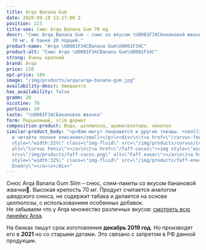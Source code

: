 ```yaml
---
title: Arqa Banana Gum
date: 2020-09-10 13:27:00 Z
position: 223
title-seo: Снюс Arqa Banana Gum 70 mg
descr: "Снюс Arqa Banana Gum – снюс со вкусом \U0001F34Cбанановой жвачки. Крепость
  70 мг. В банке 20 порций."
product-name: "Arqa \U0001F34CBanana Gum\U0001F34C"
product-alt: "Снюс Arqa \U0001F34CBanana Gum\U0001F34C"
strong: Очень крепкий
brand: Arqa
price: 210
opt-price: 189
image: "/img/products/arqa/arqa-banana-gum.jpg"
availability-descr: Ожидается
has_availability: false
gramm: 20
nicotine: 70
portions: 20
taste: "\U0001F34CБанановая жвачка"
form: Порционный, slim формат
composition-product: Вода, целлюлоза, ароматизаторы, никотин
similar-product_body: "<p>Вам могут понравится и другие товары. <small>Жмите на картинки
  и читайте полное описание</small></p>\n<div>\n\t<a href=\"/corvus-fenix-barberry\"><img
  style=\"width:32%\" class=\"img-fluid\" src=\"/img/products/corvus/corvus-fenix.png\"
  alt=\"Corvus Fenix\"></a>\n\t<a href=\"/faff-cocos\"><img style=\"width:32%\" class=\"img-fluid\"
  src=\"/img/products/faff-cocos.png\" alt=\"Faff кокос\"></a>\n\t<a href=\"/faff-snus-energy\"><img
  style=\"width:32%\" class=\"img-fluid\" src=\"/img/products/faff-energy.png\" alt=\"Faff
  Enedry\"></a>\n</div>"
---
```


Снюс Arqa Banana Gum Slim – снюс, слим-пакеты со вкусом банановой жвачки🍌. Высокая крепость 70 мг. Продукт считается аналогом шведского снюса, не содержит табака и делается на основе целлюлозы, с использованием особенных добавок.<br>
Не забываем что у Arqa множество различных вкусов: [смотреть всю линейку Arqa](/arqa).

На банках пишут срок изготовления **декабрь 2019 год**. Но производят его в **2021** но со старыми датами. Это связано с запретом в РФ данной продукции.
